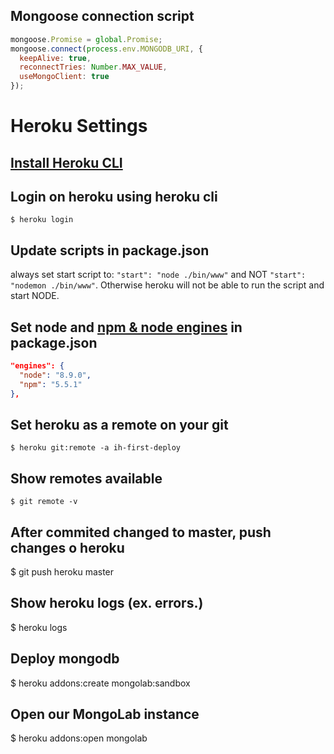 ## Mongoose connection script

```javascript
mongoose.Promise = global.Promise;
mongoose.connect(process.env.MONGODB_URI, {
  keepAlive: true,
  reconnectTries: Number.MAX_VALUE,
  useMongoClient: true
});
```

# Heroku Settings

## [Install Heroku CLI](https://devcenter.heroku.com/articles/heroku-cli)

## Login on heroku using heroku cli
`$ heroku login`

## Update scripts in package.json
always set start script to: `"start": "node ./bin/www"` and NOT `"start": "nodemon ./bin/www"`. Otherwise heroku will not be able to run the script and start NODE.

## Set node and [npm & node engines](https://devcenter.heroku.com/articles/nodejs-support) in package.json
```json
"engines": {
  "node": "8.9.0",
  "npm": "5.5.1"
},
```

## Set heroku as a remote on your git
`$ heroku git:remote -a ih-first-deploy`

## Show remotes available
`$ git remote -v`

## After commited changed to master, push changes o heroku
$ git push heroku master

## Show heroku logs (ex. errors.)
$ heroku logs

## Deploy mongodb
$ heroku addons:create mongolab:sandbox

## Open our MongoLab instance
$ heroku addons:open mongolab
